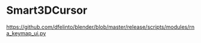 # Smart3DCursor

https://github.com/dfelinto/blender/blob/master/release/scripts/modules/rna_keymap_ui.py
